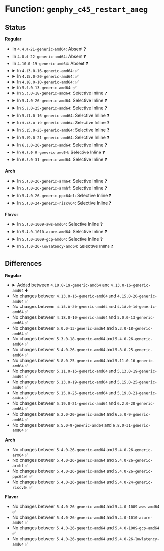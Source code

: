 # Function: <code>genphy_c45_restart_aneg</code>

## Status
<b>Regular</b>
<ul>
<li>
In <code>4.4.0-21-generic-amd64</code>: Absent ❓
</li>
<li>
In <code>4.8.0-22-generic-amd64</code>: Absent ❓
</li>
<li>
In <code>4.10.0-19-generic-amd64</code>: Absent ❓
</li>
<li>
<details>
<summary>In <code>4.13.0-16-generic-amd64</code>: ✅</summary>

```c
int genphy_c45_restart_aneg(struct phy_device * phydev)
```

```json
{
  "name": "genphy_c45_restart_aneg",
  "collision_type": "Unique Global",
  "inline_type": "No",
  "funcs": [
    {
      "addr": 18446744071585724704,
      "name": "genphy_c45_restart_aneg",
      "external": true,
      "loc": "drivers/net/phy/phy-c45.c:98",
      "file": "drivers/net/phy/phy-c45.c",
      "inline": "seen, unknown",
      "caller_inline": [],
      "caller_func": [
        "drivers/net/phy/phy.c:phy_restart_aneg"
      ]
    }
  ],
  "symbols": [
    {
      "addr": 18446744071585724704,
      "name": "genphy_c45_restart_aneg",
      "section": ".text",
      "bind": "STB_GLOBAL",
      "size": 53
    }
  ]
}
```
</details>
</li>
<li>
<details>
<summary>In <code>4.15.0-20-generic-amd64</code>: ✅</summary>

```c
int genphy_c45_restart_aneg(struct phy_device * phydev)
```

```json
{
  "name": "genphy_c45_restart_aneg",
  "collision_type": "Unique Global",
  "inline_type": "No",
  "funcs": [
    {
      "addr": 18446744071586157488,
      "name": "genphy_c45_restart_aneg",
      "external": true,
      "loc": "drivers/net/phy/phy-c45.c:98",
      "file": "drivers/net/phy/phy-c45.c",
      "inline": "seen, unknown",
      "caller_inline": [],
      "caller_func": [
        "drivers/net/phy/phy.c:phy_restart_aneg"
      ]
    }
  ],
  "symbols": [
    {
      "addr": 18446744071586157488,
      "name": "genphy_c45_restart_aneg",
      "section": ".text",
      "bind": "STB_GLOBAL",
      "size": 53
    }
  ]
}
```
</details>
</li>
<li>
<details>
<summary>In <code>4.18.0-10-generic-amd64</code>: ✅</summary>

```c
int genphy_c45_restart_aneg(struct phy_device * phydev)
```

```json
{
  "name": "genphy_c45_restart_aneg",
  "collision_type": "Unique Global",
  "inline_type": "No",
  "funcs": [
    {
      "addr": 18446744071586407760,
      "name": "genphy_c45_restart_aneg",
      "external": true,
      "loc": "drivers/net/phy/phy-c45.c:98",
      "file": "drivers/net/phy/phy-c45.c",
      "inline": "seen, unknown",
      "caller_inline": [],
      "caller_func": [
        "drivers/net/phy/phy.c:phy_restart_aneg"
      ]
    }
  ],
  "symbols": [
    {
      "addr": 18446744071586407760,
      "name": "genphy_c45_restart_aneg",
      "section": ".text",
      "bind": "STB_GLOBAL",
      "size": 53
    }
  ]
}
```
</details>
</li>
<li>
<details>
<summary>In <code>5.0.0-13-generic-amd64</code>: ✅</summary>

```c
int genphy_c45_restart_aneg(struct phy_device * phydev)
```

```json
{
  "name": "genphy_c45_restart_aneg",
  "collision_type": "Unique Global",
  "inline_type": "No",
  "funcs": [
    {
      "addr": 18446744071586550960,
      "name": "genphy_c45_restart_aneg",
      "external": true,
      "loc": "drivers/net/phy/phy-c45.c:98",
      "file": "drivers/net/phy/phy-c45.c",
      "inline": "seen, unknown",
      "caller_inline": [],
      "caller_func": [
        "drivers/net/phy/phy.c:phy_restart_aneg"
      ]
    }
  ],
  "symbols": [
    {
      "addr": 18446744071586550960,
      "name": "genphy_c45_restart_aneg",
      "section": ".text",
      "bind": "STB_GLOBAL",
      "size": 53
    }
  ]
}
```
</details>
</li>
<li>
<details>
<summary>In <code>5.3.0-18-generic-amd64</code>: Selective Inline ❓</summary>

```c
int genphy_c45_restart_aneg(struct phy_device * phydev)
```

```json
{
  "name": "genphy_c45_restart_aneg",
  "collision_type": "Unique Global",
  "inline_type": "Selective",
  "funcs": [
    {
      "addr": 18446744071586801024,
      "name": "genphy_c45_restart_aneg",
      "external": true,
      "loc": "drivers/net/phy/phy-c45.c:152",
      "file": "drivers/net/phy/phy-c45.c",
      "inline": "not declared, inlined",
      "caller_inline": [],
      "caller_func": [
        "drivers/net/phy/phy.c:phy_restart_aneg"
      ]
    }
  ],
  "symbols": [
    {
      "addr": 18446744071586801024,
      "name": "genphy_c45_restart_aneg",
      "section": ".text",
      "bind": "STB_GLOBAL",
      "size": 31
    }
  ]
}
```
</details>
</li>
<li>
<details>
<summary>In <code>5.4.0-26-generic-amd64</code>: Selective Inline ❓</summary>

```c
int genphy_c45_restart_aneg(struct phy_device * phydev)
```

```json
{
  "name": "genphy_c45_restart_aneg",
  "collision_type": "Unique Global",
  "inline_type": "Selective",
  "funcs": [
    {
      "addr": 18446744071586946880,
      "name": "genphy_c45_restart_aneg",
      "external": true,
      "loc": "drivers/net/phy/phy-c45.c:152",
      "file": "drivers/net/phy/phy-c45.c",
      "inline": "not declared, inlined",
      "caller_inline": [],
      "caller_func": [
        "drivers/net/phy/phy.c:phy_restart_aneg"
      ]
    }
  ],
  "symbols": [
    {
      "addr": 18446744071586946880,
      "name": "genphy_c45_restart_aneg",
      "section": ".text",
      "bind": "STB_GLOBAL",
      "size": 31
    }
  ]
}
```
</details>
</li>
<li>
<details>
<summary>In <code>5.8.0-25-generic-amd64</code>: Selective Inline ❓</summary>

```c
int genphy_c45_restart_aneg(struct phy_device * phydev)
```

```json
{
  "name": "genphy_c45_restart_aneg",
  "collision_type": "Unique Global",
  "inline_type": "Selective",
  "funcs": [
    {
      "addr": 18446744071587763394,
      "name": "genphy_c45_restart_aneg",
      "external": true,
      "loc": "drivers/net/phy/phy-c45.c:152",
      "file": "drivers/net/phy/phy-c45.c",
      "inline": "not declared, inlined",
      "caller_inline": [
        "drivers/net/phy/phy-c45.c:genphy_c45_check_and_restart_aneg"
      ],
      "caller_func": [
        "drivers/net/phy/phy.c:phy_ethtool_nway_reset",
        "drivers/net/phy/phy.c:phy_ethtool_set_eee"
      ]
    }
  ],
  "symbols": [
    {
      "addr": 18446744071587762576,
      "name": "genphy_c45_restart_aneg",
      "section": ".text",
      "bind": "STB_GLOBAL",
      "size": 31
    }
  ]
}
```
</details>
</li>
<li>
<details>
<summary>In <code>5.11.0-16-generic-amd64</code>: Selective Inline ❓</summary>

```c
int genphy_c45_restart_aneg(struct phy_device * phydev)
```

```json
{
  "name": "genphy_c45_restart_aneg",
  "collision_type": "Unique Global",
  "inline_type": "Selective",
  "funcs": [
    {
      "addr": 18446744071587822578,
      "name": "genphy_c45_restart_aneg",
      "external": true,
      "loc": "drivers/net/phy/phy-c45.c:152",
      "file": "drivers/net/phy/phy-c45.c",
      "inline": "not declared, inlined",
      "caller_inline": [
        "drivers/net/phy/phy-c45.c:genphy_c45_check_and_restart_aneg"
      ],
      "caller_func": [
        "drivers/net/phy/phy.c:phy_ethtool_nway_reset",
        "drivers/net/phy/phy.c:phy_ethtool_set_eee"
      ]
    }
  ],
  "symbols": [
    {
      "addr": 18446744071587821760,
      "name": "genphy_c45_restart_aneg",
      "section": ".text",
      "bind": "STB_GLOBAL",
      "size": 31
    }
  ]
}
```
</details>
</li>
<li>
<details>
<summary>In <code>5.13.0-19-generic-amd64</code>: Selective Inline ❓</summary>

```c
int genphy_c45_restart_aneg(struct phy_device * phydev)
```

```json
{
  "name": "genphy_c45_restart_aneg",
  "collision_type": "Unique Global",
  "inline_type": "Selective",
  "funcs": [
    {
      "addr": 18446744071587701986,
      "name": "genphy_c45_restart_aneg",
      "external": true,
      "loc": "drivers/net/phy/phy-c45.c:195",
      "file": "drivers/net/phy/phy-c45.c",
      "inline": "not declared, inlined",
      "caller_inline": [
        "drivers/net/phy/phy-c45.c:genphy_c45_check_and_restart_aneg"
      ],
      "caller_func": [
        "drivers/net/phy/phy.c:phy_ethtool_nway_reset",
        "drivers/net/phy/phy.c:phy_ethtool_set_eee"
      ]
    }
  ],
  "symbols": [
    {
      "addr": 18446744071587701072,
      "name": "genphy_c45_restart_aneg",
      "section": ".text",
      "bind": "STB_GLOBAL",
      "size": 31
    }
  ]
}
```
</details>
</li>
<li>
<details>
<summary>In <code>5.15.0-25-generic-amd64</code>: Selective Inline ❓</summary>

```c
int genphy_c45_restart_aneg(struct phy_device * phydev)
```

```json
{
  "name": "genphy_c45_restart_aneg",
  "collision_type": "Unique Global",
  "inline_type": "Selective",
  "funcs": [
    {
      "addr": 18446744071588293618,
      "name": "genphy_c45_restart_aneg",
      "external": true,
      "loc": "drivers/net/phy/phy-c45.c:195",
      "file": "drivers/net/phy/phy-c45.c",
      "inline": "not declared, inlined",
      "caller_inline": [
        "drivers/net/phy/phy-c45.c:genphy_c45_check_and_restart_aneg"
      ],
      "caller_func": [
        "drivers/net/phy/phy.c:phy_ethtool_nway_reset",
        "drivers/net/phy/phy.c:phy_ethtool_set_eee"
      ]
    }
  ],
  "symbols": [
    {
      "addr": 18446744071588292432,
      "name": "genphy_c45_restart_aneg",
      "section": ".text",
      "bind": "STB_GLOBAL",
      "size": 31
    }
  ]
}
```
</details>
</li>
<li>
<details>
<summary>In <code>5.19.0-21-generic-amd64</code>: Selective Inline ❓</summary>

```c
int genphy_c45_restart_aneg(struct phy_device * phydev)
```

```json
{
  "name": "genphy_c45_restart_aneg",
  "collision_type": "Unique Global",
  "inline_type": "Selective",
  "funcs": [
    {
      "addr": 18446744071589678714,
      "name": "genphy_c45_restart_aneg",
      "external": true,
      "loc": "drivers/net/phy/phy-c45.c:323",
      "file": "drivers/net/phy/phy-c45.c",
      "inline": "not declared, inlined",
      "caller_inline": [
        "drivers/net/phy/phy-c45.c:genphy_c45_check_and_restart_aneg"
      ],
      "caller_func": [
        "drivers/net/phy/phy.c:phy_ethtool_nway_reset",
        "drivers/net/phy/phy.c:phy_ethtool_set_eee"
      ]
    }
  ],
  "symbols": [
    {
      "addr": 18446744071589677968,
      "name": "genphy_c45_restart_aneg",
      "section": ".text",
      "bind": "STB_GLOBAL",
      "size": 106
    }
  ]
}
```
</details>
</li>
<li>
<details>
<summary>In <code>6.2.0-20-generic-amd64</code>: Selective Inline ❓</summary>

```c
int genphy_c45_restart_aneg(struct phy_device * phydev)
```

```json
{
  "name": "genphy_c45_restart_aneg",
  "collision_type": "Unique Global",
  "inline_type": "Selective",
  "funcs": [
    {
      "addr": 18446744071591289306,
      "name": "genphy_c45_restart_aneg",
      "external": true,
      "loc": "drivers/net/phy/phy-c45.c:323",
      "file": "drivers/net/phy/phy-c45.c",
      "inline": "not declared, inlined",
      "caller_inline": [
        "drivers/net/phy/phy-c45.c:genphy_c45_check_and_restart_aneg"
      ],
      "caller_func": [
        "drivers/net/phy/phy.c:phy_ethtool_nway_reset",
        "drivers/net/phy/phy.c:phy_ethtool_set_eee"
      ]
    }
  ],
  "symbols": [
    {
      "addr": 18446744071591288960,
      "name": "genphy_c45_restart_aneg",
      "section": ".text",
      "bind": "STB_GLOBAL",
      "size": 106
    }
  ]
}
```
</details>
</li>
<li>
<details>
<summary>In <code>6.5.0-9-generic-amd64</code>: Selective Inline ❓</summary>

```c
int genphy_c45_restart_aneg(struct phy_device * phydev)
```

```json
{
  "name": "genphy_c45_restart_aneg",
  "collision_type": "Unique Global",
  "inline_type": "Selective",
  "funcs": [
    {
      "addr": 18446744071591646074,
      "name": "genphy_c45_restart_aneg",
      "external": true,
      "loc": "drivers/net/phy/phy-c45.c:329",
      "file": "drivers/net/phy/phy-c45.c",
      "inline": "not declared, inlined",
      "caller_inline": [
        "drivers/net/phy/phy-c45.c:genphy_c45_check_and_restart_aneg"
      ],
      "caller_func": [
        "drivers/net/phy/phy.c:phy_ethtool_nway_reset"
      ]
    }
  ],
  "symbols": [
    {
      "addr": 18446744071591645728,
      "name": "genphy_c45_restart_aneg",
      "section": ".text",
      "bind": "STB_GLOBAL",
      "size": 106
    }
  ]
}
```
</details>
</li>
<li>
<details>
<summary>In <code>6.8.0-31-generic-amd64</code>: Selective Inline ❓</summary>

```c
int genphy_c45_restart_aneg(struct phy_device * phydev)
```

```json
{
  "name": "genphy_c45_restart_aneg",
  "collision_type": "Unique Global",
  "inline_type": "Selective",
  "funcs": [
    {
      "addr": 18446744071592387402,
      "name": "genphy_c45_restart_aneg",
      "external": true,
      "loc": "drivers/net/phy/phy-c45.c:338",
      "file": "drivers/net/phy/phy-c45.c",
      "inline": "not declared, inlined",
      "caller_inline": [
        "drivers/net/phy/phy-c45.c:genphy_c45_check_and_restart_aneg"
      ],
      "caller_func": [
        "drivers/net/phy/phy.c:phy_ethtool_nway_reset"
      ]
    }
  ],
  "symbols": [
    {
      "addr": 18446744071592386832,
      "name": "genphy_c45_restart_aneg",
      "section": ".text",
      "bind": "STB_GLOBAL",
      "size": 106
    }
  ]
}
```
</details>
</li>
</ul>
<b>Arch</b>
<ul>
<li>
<details>
<summary>In <code>5.4.0-26-generic-arm64</code>: Selective Inline ❓</summary>

```c
int genphy_c45_restart_aneg(struct phy_device * phydev)
```

```json
{
  "name": "genphy_c45_restart_aneg",
  "collision_type": "Unique Global",
  "inline_type": "Selective",
  "funcs": [
    {
      "addr": 18446603336499929312,
      "name": "genphy_c45_restart_aneg",
      "external": true,
      "loc": "drivers/net/phy/phy-c45.c:152",
      "file": "drivers/net/phy/phy-c45.c",
      "inline": "not declared, inlined",
      "caller_inline": [],
      "caller_func": [
        "drivers/net/phy/phy.c:phy_restart_aneg"
      ]
    }
  ],
  "symbols": [
    {
      "addr": 18446603336499929312,
      "name": "genphy_c45_restart_aneg",
      "section": ".text",
      "bind": "STB_GLOBAL",
      "size": 60
    }
  ]
}
```
</details>
</li>
<li>
<details>
<summary>In <code>5.4.0-26-generic-armhf</code>: Selective Inline ❓</summary>

```c
int genphy_c45_restart_aneg(struct phy_device * phydev)
```

```json
{
  "name": "genphy_c45_restart_aneg",
  "collision_type": "Unique Global",
  "inline_type": "Selective",
  "funcs": [
    {
      "addr": 3232473712,
      "name": "genphy_c45_restart_aneg",
      "external": true,
      "loc": "drivers/net/phy/phy-c45.c:152",
      "file": "drivers/net/phy/phy-c45.c",
      "inline": "not declared, inlined",
      "caller_inline": [],
      "caller_func": [
        "drivers/net/phy/phy.c:phy_restart_aneg"
      ]
    }
  ],
  "symbols": [
    {
      "addr": 3232473712,
      "name": "genphy_c45_restart_aneg",
      "section": ".text",
      "bind": "STB_GLOBAL",
      "size": 56
    }
  ]
}
```
</details>
</li>
<li>
<details>
<summary>In <code>5.4.0-26-generic-ppc64el</code>: Selective Inline ❓</summary>

```c
int genphy_c45_restart_aneg(struct phy_device * phydev)
```

```json
{
  "name": "genphy_c45_restart_aneg",
  "collision_type": "Unique Global",
  "inline_type": "Selective",
  "funcs": [
    {
      "addr": 13835058055293247328,
      "name": "genphy_c45_restart_aneg",
      "external": true,
      "loc": "drivers/net/phy/phy-c45.c:152",
      "file": "drivers/net/phy/phy-c45.c",
      "inline": "not declared, inlined",
      "caller_inline": [],
      "caller_func": [
        "drivers/net/phy/phy.c:phy_restart_aneg"
      ]
    }
  ],
  "symbols": [
    {
      "addr": 13835058055293247328,
      "name": "genphy_c45_restart_aneg",
      "section": ".text",
      "bind": "STB_GLOBAL",
      "size": 68
    }
  ]
}
```
</details>
</li>
<li>
<details>
<summary>In <code>5.4.0-24-generic-riscv64</code>: Selective Inline ❓</summary>

```c
int genphy_c45_restart_aneg(struct phy_device * phydev)
```

```json
{
  "name": "genphy_c45_restart_aneg",
  "collision_type": "Unique Global",
  "inline_type": "Selective",
  "funcs": [
    {
      "addr": 18446743936277015258,
      "name": "genphy_c45_restart_aneg",
      "external": true,
      "loc": "drivers/net/phy/phy-c45.c:152",
      "file": "drivers/net/phy/phy-c45.c",
      "inline": "not declared, inlined",
      "caller_inline": [],
      "caller_func": [
        "drivers/net/phy/phy.c:phy_restart_aneg"
      ]
    }
  ],
  "symbols": [
    {
      "addr": 18446743936277015258,
      "name": "genphy_c45_restart_aneg",
      "section": ".text",
      "bind": "STB_GLOBAL",
      "size": 54
    }
  ]
}
```
</details>
</li>
</ul>
<b>Flavor</b>
<ul>
<li>
<details>
<summary>In <code>5.4.0-1009-aws-amd64</code>: Selective Inline ❓</summary>

```c
int genphy_c45_restart_aneg(struct phy_device * phydev)
```

```json
{
  "name": "genphy_c45_restart_aneg",
  "collision_type": "Unique Global",
  "inline_type": "Selective",
  "funcs": [
    {
      "addr": 18446744071586703888,
      "name": "genphy_c45_restart_aneg",
      "external": true,
      "loc": "drivers/net/phy/phy-c45.c:152",
      "file": "drivers/net/phy/phy-c45.c",
      "inline": "not declared, inlined",
      "caller_inline": [],
      "caller_func": [
        "drivers/net/phy/phy.c:phy_restart_aneg"
      ]
    }
  ],
  "symbols": [
    {
      "addr": 18446744071586703888,
      "name": "genphy_c45_restart_aneg",
      "section": ".text",
      "bind": "STB_GLOBAL",
      "size": 31
    }
  ]
}
```
</details>
</li>
<li>
<details>
<summary>In <code>5.4.0-1010-azure-amd64</code>: Selective Inline ❓</summary>

```c
int genphy_c45_restart_aneg(struct phy_device * phydev)
```

```json
{
  "name": "genphy_c45_restart_aneg",
  "collision_type": "Unique Global",
  "inline_type": "Selective",
  "funcs": [
    {
      "addr": 18446744071586572208,
      "name": "genphy_c45_restart_aneg",
      "external": true,
      "loc": "drivers/net/phy/phy-c45.c:152",
      "file": "drivers/net/phy/phy-c45.c",
      "inline": "not declared, inlined",
      "caller_inline": [],
      "caller_func": [
        "drivers/net/phy/phy.c:phy_restart_aneg"
      ]
    }
  ],
  "symbols": [
    {
      "addr": 18446744071586572208,
      "name": "genphy_c45_restart_aneg",
      "section": ".text",
      "bind": "STB_GLOBAL",
      "size": 31
    }
  ]
}
```
</details>
</li>
<li>
<details>
<summary>In <code>5.4.0-1009-gcp-amd64</code>: Selective Inline ❓</summary>

```c
int genphy_c45_restart_aneg(struct phy_device * phydev)
```

```json
{
  "name": "genphy_c45_restart_aneg",
  "collision_type": "Unique Global",
  "inline_type": "Selective",
  "funcs": [
    {
      "addr": 18446744071586901440,
      "name": "genphy_c45_restart_aneg",
      "external": true,
      "loc": "drivers/net/phy/phy-c45.c:152",
      "file": "drivers/net/phy/phy-c45.c",
      "inline": "not declared, inlined",
      "caller_inline": [],
      "caller_func": [
        "drivers/net/phy/phy.c:phy_restart_aneg"
      ]
    }
  ],
  "symbols": [
    {
      "addr": 18446744071586901440,
      "name": "genphy_c45_restart_aneg",
      "section": ".text",
      "bind": "STB_GLOBAL",
      "size": 31
    }
  ]
}
```
</details>
</li>
<li>
<details>
<summary>In <code>5.4.0-26-lowlatency-amd64</code>: Selective Inline ❓</summary>

```c
int genphy_c45_restart_aneg(struct phy_device * phydev)
```

```json
{
  "name": "genphy_c45_restart_aneg",
  "collision_type": "Unique Global",
  "inline_type": "Selective",
  "funcs": [
    {
      "addr": 18446744071587007824,
      "name": "genphy_c45_restart_aneg",
      "external": true,
      "loc": "drivers/net/phy/phy-c45.c:152",
      "file": "drivers/net/phy/phy-c45.c",
      "inline": "not declared, inlined",
      "caller_inline": [],
      "caller_func": [
        "drivers/net/phy/phy.c:phy_restart_aneg"
      ]
    }
  ],
  "symbols": [
    {
      "addr": 18446744071587007824,
      "name": "genphy_c45_restart_aneg",
      "section": ".text",
      "bind": "STB_GLOBAL",
      "size": 31
    }
  ]
}
```
</details>
</li>
</ul>

## Differences
<b>Regular</b>
<ul>
<li>
<details>
<summary>Added between <code>4.10.0-19-generic-amd64</code> and <code>4.13.0-16-generic-amd64</code> ➕</summary>

```c
int genphy_c45_restart_aneg(struct phy_device * phydev)
```
</details>
</li>
<li>
No changes between <code>4.13.0-16-generic-amd64</code> and <code>4.15.0-20-generic-amd64</code> ✅
</li>
<li>
No changes between <code>4.15.0-20-generic-amd64</code> and <code>4.18.0-10-generic-amd64</code> ✅
</li>
<li>
No changes between <code>4.18.0-10-generic-amd64</code> and <code>5.0.0-13-generic-amd64</code> ✅
</li>
<li>
No changes between <code>5.0.0-13-generic-amd64</code> and <code>5.3.0-18-generic-amd64</code> ✅
</li>
<li>
No changes between <code>5.3.0-18-generic-amd64</code> and <code>5.4.0-26-generic-amd64</code> ✅
</li>
<li>
No changes between <code>5.4.0-26-generic-amd64</code> and <code>5.8.0-25-generic-amd64</code> ✅
</li>
<li>
No changes between <code>5.8.0-25-generic-amd64</code> and <code>5.11.0-16-generic-amd64</code> ✅
</li>
<li>
No changes between <code>5.11.0-16-generic-amd64</code> and <code>5.13.0-19-generic-amd64</code> ✅
</li>
<li>
No changes between <code>5.13.0-19-generic-amd64</code> and <code>5.15.0-25-generic-amd64</code> ✅
</li>
<li>
No changes between <code>5.15.0-25-generic-amd64</code> and <code>5.19.0-21-generic-amd64</code> ✅
</li>
<li>
No changes between <code>5.19.0-21-generic-amd64</code> and <code>6.2.0-20-generic-amd64</code> ✅
</li>
<li>
No changes between <code>6.2.0-20-generic-amd64</code> and <code>6.5.0-9-generic-amd64</code> ✅
</li>
<li>
No changes between <code>6.5.0-9-generic-amd64</code> and <code>6.8.0-31-generic-amd64</code> ✅
</li>
</ul>
<b>Arch</b>
<ul>
<li>
No changes between <code>5.4.0-26-generic-amd64</code> and <code>5.4.0-26-generic-arm64</code> ✅
</li>
<li>
No changes between <code>5.4.0-26-generic-amd64</code> and <code>5.4.0-26-generic-armhf</code> ✅
</li>
<li>
No changes between <code>5.4.0-26-generic-amd64</code> and <code>5.4.0-26-generic-ppc64el</code> ✅
</li>
<li>
No changes between <code>5.4.0-26-generic-amd64</code> and <code>5.4.0-24-generic-riscv64</code> ✅
</li>
</ul>
<b>Flavor</b>
<ul>
<li>
No changes between <code>5.4.0-26-generic-amd64</code> and <code>5.4.0-1009-aws-amd64</code> ✅
</li>
<li>
No changes between <code>5.4.0-26-generic-amd64</code> and <code>5.4.0-1010-azure-amd64</code> ✅
</li>
<li>
No changes between <code>5.4.0-26-generic-amd64</code> and <code>5.4.0-1009-gcp-amd64</code> ✅
</li>
<li>
No changes between <code>5.4.0-26-generic-amd64</code> and <code>5.4.0-26-lowlatency-amd64</code> ✅
</li>
</ul>
